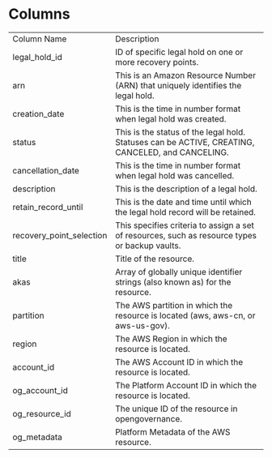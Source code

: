 # Columns  

<table>
	<tr><td>Column Name</td><td>Description</td></tr>
	<tr><td>legal_hold_id</td><td>ID of specific legal hold on one or more recovery points.</td></tr>
	<tr><td>arn</td><td>This is an Amazon Resource Number (ARN) that uniquely identifies the legal hold.</td></tr>
	<tr><td>creation_date</td><td>This is the time in number format when legal hold was created.</td></tr>
	<tr><td>status</td><td>This is the status of the legal hold. Statuses can be ACTIVE, CREATING, CANCELED, and CANCELING.</td></tr>
	<tr><td>cancellation_date</td><td>This is the time in number format when legal hold was cancelled.</td></tr>
	<tr><td>description</td><td>This is the description of a legal hold.</td></tr>
	<tr><td>retain_record_until</td><td>This is the date and time until which the legal hold record will be retained.</td></tr>
	<tr><td>recovery_point_selection</td><td>This specifies criteria to assign a set of resources, such as resource types or backup vaults.</td></tr>
	<tr><td>title</td><td>Title of the resource.</td></tr>
	<tr><td>akas</td><td>Array of globally unique identifier strings (also known as) for the resource.</td></tr>
	<tr><td>partition</td><td>The AWS partition in which the resource is located (aws, aws-cn, or aws-us-gov).</td></tr>
	<tr><td>region</td><td>The AWS Region in which the resource is located.</td></tr>
	<tr><td>account_id</td><td>The AWS Account ID in which the resource is located.</td></tr>
	<tr><td>og_account_id</td><td>The Platform Account ID in which the resource is located.</td></tr>
	<tr><td>og_resource_id</td><td>The unique ID of the resource in opengovernance.</td></tr>
	<tr><td>og_metadata</td><td>Platform Metadata of the AWS resource.</td></tr>
</table>